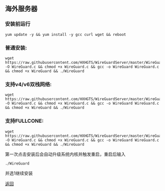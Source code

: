 ## 海外服务器

### 安装前运行

```
yum update -y && yum install -y gcc curl wget && reboot
```

### 普通安装:

```
wget https://raw.githubusercontent.com/HXHGTS/WireGuardServer/master/WireGuard.c -O WireGuard.c && chmod +x WireGuard.c && gcc -o WireGuard WireGuard.c && chmod +x WireGuard && ./WireGuard
```

### 支持v4/v6双栈网络:

```
wget https://raw.githubusercontent.com/HXHGTS/WireGuardServer/master/WireGuard_ipv6.c -O WireGuard.c && chmod +x WireGuard.c && gcc -o WireGuard WireGuard.c && chmod +x WireGuard && ./WireGuard
```

### 支持FULLCONE:

```
wget https://raw.githubusercontent.com/HXHGTS/WireGuardServer/master/WireGuard_FullCone.c -O WireGuard.c && chmod +x WireGuard.c && gcc -o WireGuard WireGuard.c && chmod +x WireGuard && ./WireGuard
```

第一次点击安装后会自动升级系统内核并触发重启，重启后输入

```
./WireGuard
```

并选1继续安装

[返回](./README.md)
